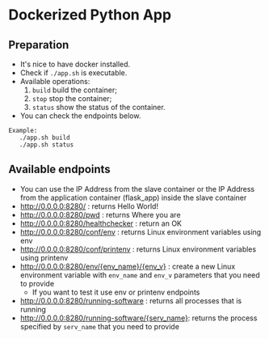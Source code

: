 # Dockerized Python App

## Preparation

- It's nice to have docker installed.
- Check if `./app.sh` is executable.
- Available operations:
  1. `build` build the container;
  2. `stop` stop the container;
  3. `status` show the status of the container.
- You can check the endpoints below.

```
Example:
   ./app.sh build
   ./app.sh status
```

## Available endpoints

- You can use the IP Address from the slave container or the IP Address from the application container (flask_app) inside the slave container
- <http://0.0.0.0:8280/> : returns Hello World!
- <http://0.0.0.0:8280/pwd> : returns Where you are
- <http://0.0.0.0:8280/healthchecker> : return an OK
- <http://0.0.0.0:8280/conf/env> : returns Linux environment variables using env
- <http://0.0.0.0:8280/conf/printenv> : returns Linux environment variables using printenv
- <http://0.0.0.0:8280/env/{env_name}/{env_v}> : create a new Linux environment variable with `env_name` and `env_v` parameters that you need to provide
  - If you want to test it use env or printenv endpoints
- <http://0.0.0.0:8280/running-software> : returns all processes that is running
- <http://0.0.0.0:8280/running-software/{serv_name}>: returns the process specified by `serv_name` that you need to provide
